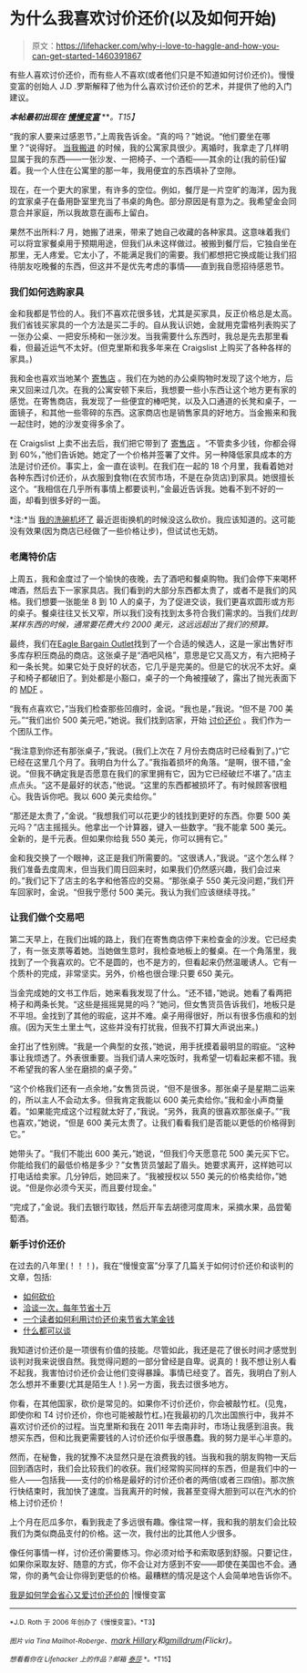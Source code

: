 # 为什么我喜欢讨价还价(以及如何开始)

> 原文：<https://lifehacker.com/why-i-love-to-haggle-and-how-you-can-get-started-1460391867>

有些人喜欢讨价还价，而有些人不喜欢(或者他们只是不知道如何讨价还价)。慢慢变富的创始人 J.D .罗斯解释了他为什么喜欢讨价还价的艺术，并提供了他的入门建议。



***本帖最初出现在*** [***慢慢变富***](http://www.getrichslowly.org/blog/2013/10/31/how-i-learned-to-stop-worrying-and-love-to-bargain/) ***。*T15】**

“我的家人要来过感恩节，”上周我告诉金。“真的吗？”她说。“他们要坐在哪里？”说得好。 [当我搬进](http://go.redirectingat.com/?id=33330X911647&site=lifehacker.com&xs=1&isjs=1&url=http%3A%2F%2Fwww.jdroth.com%2Fhome-sweet-home%2F&xguid=aa239e7ce91f960e98de4a16e1de2f2d&xcreo=0&sref=http%3A%2F%2Flifehacker.com%2F&xtz=300&abp=1) 的时候，我的公寓家具很少。离婚时，我拿走了几样明显属于我的东西——一张沙发、一把椅子、一个酒柜——其余的让(我的前任)留着。我一个人住在公寓里的那一年，我用便宜的东西填补了空隙。

现在，在一个更大的家里，有许多的空位。例如，餐厅是一片空旷的海洋，因为我的宜家桌子在备用卧室里充当了书桌的角色。部分原因是有意为之。我希望金会同意合并家庭，所以我故意在画布上留白。

果然不出所料:7 月，她搬了进来，带来了她自己收藏的各种家具。这意味着我们可以将宜家餐桌用于预期用途，但我们从未这样做过。被搬到餐厅后，它独自坐在那里，无人疼爱。它太小了，不能满足我们的需要。我们都想把它换成能让我们招待朋友吃晚餐的东西，但这并不是优先考虑的事情——直到我自愿招待感恩节。

### **我们如何选购家具**

金和我都是节俭的人。我们不喜欢花很多钱，尤其是买家具，反正价格总是太高。我们省钱买家具的一个方法是买二手的。自从我认识她，金就用克雷格列表购买了一张办公桌、一把安乐椅和一张沙发。当我需要什么东西时，我总是先去那里看看，但最近运气不太好。(但克里斯和我多年来在 Craigslist 上购买了各种各样的家具。)

我和金也喜欢当地某个 [寄售店](http://www.yelp.com/biz/whats-new-furniture-portland) 。我们在为她的办公桌购物时发现了这个地方，后来又回来过几次。在我的公寓安顿下来后，我想要一些小东西让这个地方更有家的感觉。在寄售商店，我发现了一些便宜的棒吧凳，以及入口通道的长凳和桌子，一面镜子，和其他一些零碎的东西。这家商店也是销售家具的好地方。当金搬来和我一起住时，她的沙发变得多余了。

在 Craigslist 上卖不出去后，我们把它带到了 [寄售店](https://lifehacker.com/maximize-your-money-at-resale-stores-5290937) 。“不管卖多少钱，你都会得到 60%，”他们告诉她。她定了一个价格并签署了文件。另一种降低家具成本的方法是讨价还价。事实上，金一直在谈判。在我们在一起的 18 个月里，我看着她对各种东西讨价还价，从衣服到食物(在农贸市场，不是在杂货店)到家具。她很擅长这个。“我相信在几乎所有事情上都要谈判，”金最近告诉我。她看不到不好的一面，却看到很多好的一面。

*注:*当 [我的洗碗机坏了](http://www.getrichslowly.org/blog/2013/10/10/day-dishwasher-died/) 最近逛街换机的时候没这么砍价。我应该知道的。这可能没有效果(因为商店已经做了一些价格让步)，但试试也无妨。

### **老鹰特价店**

上周五，我和金度过了一个愉快的夜晚，去了酒吧和餐桌购物。我们会停下来喝杯啤酒，然后去下一家家具店。我们看到的大部分东西都太贵了，或者不是我们的风格。我们想要一张能坐 8 到 10 人的桌子，为了促进交谈，我们更喜欢圆形或方形的桌子。餐桌往往又长又窄，所以我们没有找到太多符合我们需求的。当我们*找到某样东西的时候，通常要花费大约 2000 美元，这远远超出了我们的预算。*

最终，我们在[Eagle Bargain Outlet](http://www.eaglebargainoutlet.com/)找到了一个合适的候选人，这是一家出售好市多库存积压商品的商店。这张桌子是“酒吧风格”，意思是它又高又方，有六把椅子和一条长凳。如果它处于良好的状态，它几乎是完美的。但是它的状况不太好。桌子和椅子都破旧了。到处都是小豁口，桌子的一个角被撞破了，露出了抛光表面下的 [MDF](http://en.wikipedia.org/wiki/Medium-density_fibreboard) 。

“我有点喜欢它，”当我们检查那些凹痕时，金说。“我也是，”我说。“但不是 700 美元。”“我们出价 500 美元吧，”她说。我们找到店家，开始 [讨价还价](https://lifehacker.com/five-tips-to-negotiate-better-with-just-about-anyone-493106085) 。我们作为一个团队工作。

“我注意到你还有那张桌子，”我说。(我们上次在 7 月份去商店时已经看到了。)“它已经在这里几个月了。我明白为什么了。”我指着损坏的角落。“是啊，很不错，”金说。“但我不确定我是否愿意在我们的家里拥有它，因为它已经破烂不堪了。”店主点点头。“这不是最好的状态，”他说。“这里的东西都被损坏了。有时候顾客很粗心。我告诉你吧。我以 600 美元卖给你。”

“那还是太贵了，”金说。“我想我们可以花更少的钱找到更好的东西。你要 500 美元吗？”店主摇摇头。他拿出一个计算器，键入一些数字。“我不能拿 500 美元。全新的，是千元表。但如果你给我 550 美元，你可以拥有它。”

金和我交换了一个眼神，这正是我们所需要的。“这很诱人，”我说。“这个怎么样？我们准备去度周末，但当我们周日回来时，如果我们仍然感兴趣，我们会过来的。”我们记下了店主的名字和他答应的交易。“那张桌子 550 美元没问题，”我们开车回家时，金说。“但我宁愿付 500 美元。我认为我们应该继续寻找。”

### 让我们做个交易吧

第二天早上，在我们出城的路上，我们在寄售商店停下来检查金的沙发。它已经卖了，有一张支票等着她。当她做生意时，我检查地板上的餐桌。在一个角落里，我找到了一个我喜欢的。它不是圆的，也不是方的，但看起来仍然温暖诱人。它有一个质朴的完成，非常坚实。另外，价格也很合理:只要 650 美元。

当金完成她的文书工作后，她来看我发现了什么。“还不错，”她说。她看了看两把椅子和两条长凳。“这些是摇摇晃晃的吗？”她问，但女售货员告诉我们，地板只是不平坦。金找到了其他的瑕疵，这并不难。桌子用得很好，所以有很多伤痕和的划痕。(因为天生土里土气，这些并没有打扰我，但我不打算大声说出来。)

金打出了性别牌。“我是一个典型的女孩，”她说，用手抚摸着最明显的瑕疵。“这种事让我烦透了。外表很重要。当我们请人来吃饭时，我希望一切看起来都不错。我不希望我的客人坐在磨损的桌子旁。”

“这个价格我们还有一点余地，”女售货员说，“但不是很多。那张桌子是星期二运来的，所以主人不会动太多。但我肯定我能以 600 美元卖给你。”我和金小声商量着。“如果能完成这个过程就太好了，”我说。“另外，我真的很喜欢那张桌子。”“我也喜欢，”她说，“但是 600 美元太贵了。让我们看看我们是否能以更低的价格得到它。”

她带头了。“我们不能出 600 美元，”她说，“但我们今天愿意花 500 美元买下它。你能给我们的最低价格是多少？”女售货员皱起了眉头。她要求离开，这样她可以打电话给卖家。几分钟后，她回来了。“我被授权以 550 美元的价格卖给你，”她说。“但是你必须今天买，而且要付现金。”

“完成了，”金说。我们去银行取钱，然后开车去胡德河度周末，采摘水果，品尝葡萄酒。

### **新手讨价还价**

在过去的八年里(！！！)，我在“慢慢变富”分享了几篇关于如何讨价还价和谈判的文章，包括:

*   [如何砍价](http://www.getrichslowly.org/blog/2006/07/11/how-to-save-money-by-haggling/)
*   [洽谈一次，每年节省十万](http://www.getrichslowly.org/blog/2008/04/09/negotiate-once-save-thousands-every-year/)
*   [一个读者如何利用讨价还价来节省大笔金钱](http://www.getrichslowly.org/blog/2008/04/20/how-one-reader-uses-haggling-to-save-big-bucks/)
*   [什么都可以谈](http://www.getrichslowly.org/blog/2009/12/08/you-can-negotiate-anything/)

我知道讨价还价是一项很有价值的技能。尽管如此，我还是花了很长时间才感觉到谈判对我来说很自然。我觉得问题的一部分曾经是自卑。说真的！我不想让别人看不起我，我害怕讨价还价会让他们变得暴躁。事情已经变了。首先，我明白了别人怎么想并不重要(尤其是陌生人！).另一方面，我去过很多地方。

你看，在其他国家，砍价是常见的。如果你不讨价还价，你会被敲竹杠。(见鬼，即使你和 T4 讨价还价，你也可能被敲竹杠。)在我最初的几次出国旅行中，我并不喜欢讨价还价的过程。当克里斯和我在 2011 年去南非时，市场让我感到沮丧。我想买东西，但和比我更需要钱的人讨价还价似乎很愚蠢。我的努力是半心半意的。

然而，在秘鲁，我的犹豫不决显然只是在浪费我的钱。当我和我的朋友购物一天后回到酒店时，我们会比较我们的收获。我们经常购买同样的东西，但是我们中的一些人——包括我——支付的价格是最好的讨价还价者的两倍(或者三四倍)。那次旅行快结束时，我加快了速度。当我离开的时候，我甚至变得大胆到可以在汽水的价格上讨价还价！

上个月在厄瓜多尔，看到我走了多远很有趣。像往常一样，我和我的朋友们会比较我们为类似商品支付的价格。这一次，我付出的比其他人少很多。

像任何事情一样，讨价还价需要练习。你必须对给予和索取感到舒服。只要记住，如果你采取友好、随意的方式，你不会让对方感到不安——即使在美国也不会。通常，你的勇气会让你得到更低的价格。最糟糕的情况是这个人会简单地告诉你不。

[我是如何学会省心又爱讨价还价的](http://www.getrichslowly.org/blog/2013/10/31/how-i-learned-to-stop-worrying-and-love-to-bargain/) |慢慢变富

* * *

<small>*J.D. Roth 于 2006 年创办了《慢慢变富》。*T3】</small>

<small>*图片 via Tina Mailhot-Roberge、*</small>[*mark Hillary*](http://www.flickr.com/photos/markhillary/2713504458/sizes/z/in/photolist-58MqkC-5BAGbD-5Md549-5S8d53-5ZMEJa-63zJyW-66pPYx-6rQtBT-6vSiQ2-6XcPRz-7mAyXj-9A2jWU-c7Tn7N-awyXpP-a88Lmc-a88HTg-a88HED-a88JB2-a8bDv5-cCkCjL-dDghEB-bokCV7-dDZZX1-dD1rW1-faVTAW-fqFBwL-dBvzfX-e9Qh1n-eP9JjY-bCvUF2-c5g6NQ-e6L21V-e8eDVc-dDmFcw-dDghqv-dDghHB-dDghRc-dEyrqY-dEyriw-dDmFgo-dDghCa-dDghzH-dDghG8-dDmFhU-dEyrnu-dEyqV3-dEyrsY-dDghuR-dCJr1V-dDmFum-dDghsF/)*和*[*gmilldrum*](http://www.flickr.com/photos/gmilldrum/6874944552/sizes/z/in/photolist-btvTuL-fpzMwC-e8Kkhn-dfZyFG-dvfHUg-9KXSUd-8f9WXM-8YwUSo-8YtTgP-8YtTmk-8YtSnn-8YtS3Z-8YtR7t-8YwU2j-8YwTLC-8YwTvf-8YwTnj-8YwTFo-8YtRJc/)*(Flickr)。*

<small>*想看看你在 Lifehacker 上的作品？邮箱*</small> [<small>*泰莎*</small>](https://mail.google.com/mail/?view=cm&fs=1&tf=1&to=tessa@lifehacker.com) <small>*。*T15】</small>